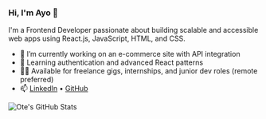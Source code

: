 ### Hi, I'm Ayo 👋

I'm a Frontend Developer passionate about building scalable and accessible web apps using React.js, JavaScript, HTML, and CSS.

- 🔭 I’m currently working on an e-commerce site with API integration
- 🌱 Learning authentication and advanced React patterns
- 👨‍💻 Available for freelance gigs, internships, and junior dev roles (remote preferred)
- 📫 [LinkedIn](http://www.linkedin.com/in/ote-ayo) • [GitHub](https://github.com/webcodeed)

![Ote's GitHub Stats](https://github-readme-stats.vercel.app/api?username=webcodeed&show_icons=true&theme=radical)
